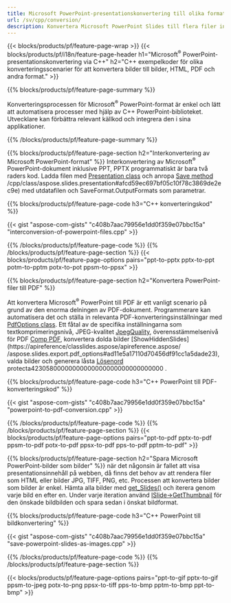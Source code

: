 ```yaml
---
title: Microsoft PowerPoint-presentationskonvertering till olika format med C++
url: /sv/cpp/conversion/
description: Konvertera Microsoft PowerPoint Slides till flera filer inklusive HTML, PDF och bildformat i C++-baserade applikationer.
---
```


{{< blocks/products/pf/feature-page-wrap >}}
{{< blocks/products/pf/i18n/feature-page-header h1="Microsoft<sup>®</sup> PowerPoint-presentationskonvertering via C++" h2="C++ exempelkoder för olika konverteringsscenarier för att konvertera bilder till bilder, HTML, PDF och andra format." >}}

{{% blocks/products/pf/feature-page-summary %}}

Konverteringsprocessen för Microsoft<sup>®</sup> PowerPoint-format är enkel och lätt att automatisera processer med hjälp av C++ PowerPoint-biblioteket. Utvecklare kan förbättra relevant källkod och integrera den i sina applikationer. 

{{% /blocks/products/pf/feature-page-summary  %}}

{{% blocks/products/pf/feature-page-section  h2="Interkonvertering av Microsoft PowerPoint-format" %}}
Interkonvertering av Microsoft<sup>®</sup> PowerPoint-dokument inklusive PPT, PPTX programmatiskt är bara två raders kod. Ladda filen med [Presentation class](https://apireference.aspose.com/slides/cpp/class/aspose.slides.presentation) och anropa [Save method](https://apireference.aspose.com/slides) /cpp/class/aspose.slides.presentation#afcd59ec697bf05c10f78c3869de2ec9e) med utdatafilen och SaveFormat.OutputFormats som parametrar.

{{% blocks/products/pf/feature-page-code h3="C++ konverteringskod" %}}

{{< gist "aspose-com-gists" "c408b7aac79956e1dd0f359e07bbc15a" "interconversion-of-powerpoint-files.cpp" >}}


{{% /blocks/products/pf/feature-page-code  %}}
{{% /blocks/products/pf/feature-page-section %}}
{{< blocks/products/pf/feature-page-options pairs="ppt-to-pptx pptx-to-ppt potm-to-pptm potx-to-pot ppsm-to-ppsx" >}}


{{% blocks/products/pf/feature-page-section  h2="Konvertera PowerPoint-filer till PDF" %}}

Att konvertera Microsoft<sup>®</sup> PowerPoint till PDF är ett vanligt scenario på grund av den enorma delningen av PDF-dokument. Programmerare kan automatisera det och ställa in relevanta PDF-konverteringsinställningar med [PdfOptions class](https://apireference.aspose.com/slides/cpp/class/aspose.slides.export.pdf_options). Ett fåtal av de specifika inställningarna som textkomprimeringsnivå, JPEG-kvalitet [JpegQuality](https://apireference.aspose.com/slides/cpp/class/aspose.slides.export.pdf_options#a6bbf3bd303430757aa85ac9e3d184861), överensstämmelsenivå för PDF [Comp PDF](https://apireference.aspose.com/slides/cpp/class/aspose.slides.export.pdf_options#aa9dfc92dd22455248ac171c24876cb8f), konvertera dolda bilder [ShowHiddenSlides](https://apireference/classlides.aspose/apireference.aspose/ /aspose.slides.export.pdf_options#ad11e5a17110d70456df91cc1a5dade23), valda bilder och generera låsta [Lösenord](https://apireference.aspose.com/slides/cpp/class/aspose.slides.exporttions.pdf32050000000000000000000000000000000001) protecta42305800000000000000000000000000000 .

{{% blocks/products/pf/feature-page-code h3="C++ PowerPoint till PDF-konverteringskod" %}}

{{< gist "aspose-com-gists" "c408b7aac79956e1dd0f359e07bbc15a" "powerpoint-to-pdf-conversion.cpp" >}}

{{% /blocks/products/pf/feature-page-code  %}}
{{% /blocks/products/pf/feature-page-section %}}
{{< blocks/products/pf/feature-page-options pairs="ppt-to-pdf pptx-to-pdf ppsm-to-pdf potx-to-pdf ppsx-to-pdf pps-to-pdf pptm-to-pdf" >}}


{{% blocks/products/pf/feature-page-section  h2="Spara Microsoft PowerPoint-bilder som bilder" %}}
när det någonsin är fallet att visa presentationsinnehåll på webben, då finns det behov av att rendera filer som HTML eller bilder JPG, TIFF, PNG, etc. Processen att konvertera bilder som bilder är enkel. Hämta alla bilder med [get_Slides()](https://apireference.aspose.com/slides/cpp/class/aspose.slides.presentation#a9981b38f5a01d9fa5482f05b0a75974c) och iterera genom varje bild en efter en. Under varje iteration använd [ISlide->GetThumbnail](https://apireference.aspose.com/slides/cpp/class/aspose.slides.i_slide#a7bd377d403ff886232df21351c1fe783) för den önskade bildbilden och spara sedan i önskat bildformat. 

{{% blocks/products/pf/feature-page-code h3="C++ PowerPoint till bildkonvertering" %}}

{{< gist "aspose-com-gists" "c408b7aac79956e1dd0f359e07bbc15a" "save-powerpoint-slides-as-images.cpp" >}}

{{% /blocks/products/pf/feature-page-code %}}
{{% /blocks/products/pf/feature-page-section %}}

{{< blocks/products/pf/feature-page-options pairs="ppt-to-gif pptx-to-gif ppsm-to-jpeg potx-to-png ppsx-to-tiff pps-to-bmp pptm-to-bmp ppt-to-bmp" >}}